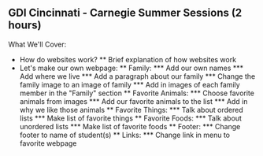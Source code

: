 GDI Cincinnati - Carnegie Summer Sessions (2 hours)
--------------------------

What We'll Cover:
* How do websites work?
    ** Brief explanation of how websites work
* Let's make our own webpage:
    ** Family:
        *** Add our own names
        *** Add where we live
        *** Add a paragraph about our family
        *** Change the family image to an image of family
        *** Add in images of each family member in the "Family" section
  ** Favorite Animals:
    *** Choose favorite animals from images
    *** Add our favorite animals to the list
    *** Add in why we like those animals
  ** Favorite Things:
    *** Talk about ordered lists
    *** Make list of favorite things
  ** Favorite Foods:
    *** Talk about unordered lists
    *** Make list of favorite foods
  ** Footer:
    *** Change footer to name of student(s)
  ** Links:
    *** Change link in menu to favorite webpage

